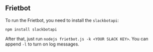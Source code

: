 ## Frietbot

To run the Frietbot, you need to install the `slackbotapi`:

```npm install slackbotapi```

After that, just run `nodejs frietbot.js -k <YOUR SLACK KEY>`. You can append `-l` to turn on log messages.